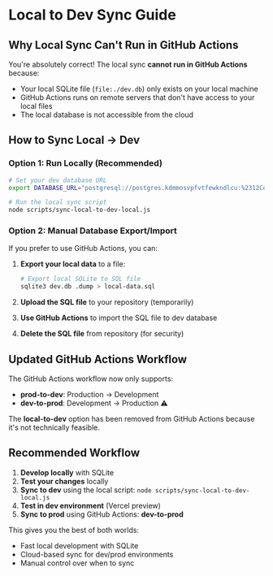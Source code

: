 # Local to Dev Sync Guide

## Why Local Sync Can't Run in GitHub Actions

You're absolutely correct! The local sync **cannot run in GitHub Actions** because:

- Your local SQLite file (`file:./dev.db`) only exists on your local machine
- GitHub Actions runs on remote servers that don't have access to your local files
- The local database is not accessible from the cloud

## How to Sync Local → Dev

### Option 1: Run Locally (Recommended)

```bash
# Set your dev database URL
export DATABASE_URL="postgresql://postgres.kdmmosvpfvtfewkndlcu:%2312Company@aws-1-us-east-1.pooler.supabase.com:5432/postgres?pgbouncer=true&sslmode=require"

# Run the local sync script
node scripts/sync-local-to-dev-local.js
```

### Option 2: Manual Database Export/Import

If you prefer to use GitHub Actions, you can:

1. **Export your local data** to a file:
   ```bash
   # Export local SQLite to SQL file
   sqlite3 dev.db .dump > local-data.sql
   ```

2. **Upload the SQL file** to your repository (temporarily)

3. **Use GitHub Actions** to import the SQL file to dev database

4. **Delete the SQL file** from repository (for security)

## Updated GitHub Actions Workflow

The GitHub Actions workflow now only supports:
- **prod-to-dev**: Production → Development
- **dev-to-prod**: Development → Production ⚠️

The **local-to-dev** option has been removed from GitHub Actions because it's not technically feasible.

## Recommended Workflow

1. **Develop locally** with SQLite
2. **Test your changes** locally
3. **Sync to dev** using the local script: `node scripts/sync-local-to-dev-local.js`
4. **Test in dev environment** (Vercel preview)
5. **Sync to prod** using GitHub Actions: **dev-to-prod**

This gives you the best of both worlds:
- Fast local development with SQLite
- Cloud-based sync for dev/prod environments
- Manual control over when to sync
